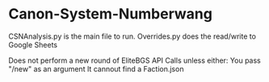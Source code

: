 # Canon-System-Numberwang

CSNAnalysis.py	is the main file to run.
Overrides.py does the read/write to Google Sheets

Does not perform a new round of EliteBGS API Calls unless either:
 You pass "/new" as an argument
 It cannout find a Faction.json
